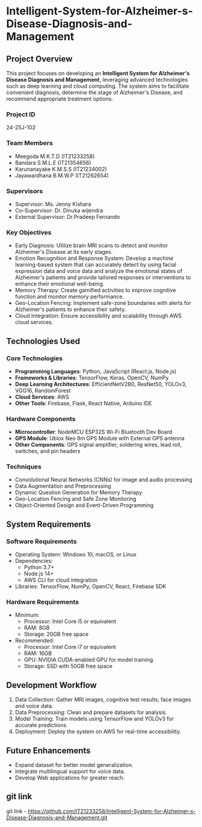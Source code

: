 # Intelligent-System-for-Alzheimer-s-Disease-Diagnosis-and-Management

## Project Overview
This project focuses on developing an **Intelligent System for Alzheimer's Disease Diagnosis and Management**, leveraging advanced technologies such as deep learning and cloud computing. The system aims to facilitate convenient diagnosis, determine the stage of Alzheimer's Disease, and recommend appropriate treatment options.

### Project ID
24-25J-102 

### Team Members
- Meegoda M.K.T.D (IT21233258)
- Bandara S.M.L.E (IT21354656)
- Karunanayake K.M.S.S (IT21234002)
- Jayawardhana B.M.W.P (IT21262654)

### Supervisors

- Supervisor: Ms. Jenny Kishara
- Co-Supervisor: Dr. Dinuka wijendra
- External Supervisor: Dr.Pradeep Fernando

### Key Objectives
- Early Diagnosis: Utilize brain MRI scans to detect and monitor Alzheimer's Disease at its early stages.
- Emotion Recognition and Response System: Develop a machine learning-based system that can accurately detect by using facial expression data and voice data and analyze the emotional states of Alzheimer's patients and provide tailored responses or interventions to enhance their emotional well-being.
- Memory Therapy: Create gamified activities to improve cognitive function and monitor memory performance.
- Geo-Location Fencing: Implement safe-zone boundaries with alerts for Alzheimer's patients to enhance their safety.
- Cloud Integration: Ensure accessibility and scalability through AWS cloud services.


## Technologies Used

### Core Technologies
- **Programming Languages**: Python, JavaScript (React.js, Node.js)  
- **Frameworks & Libraries**: TensorFlow, Keras, OpenCV, NumPy  
- **Deep Learning Architectures**: EfficientNetV2B0, ResNet50, YOLOv3, VGG16, RandomForest  
- **Cloud Services**: AWS  
- **Other Tools**: Firebase, Flask, React Native, Arduino IDE  

### Hardware Components
- **Microcontroller**: NodeMCU ESP32S Wi-Fi Bluetooth Dev Board  
- **GPS Module**: Ublox Neo 8m GPS Module with External GPS antenna  
- **Other Components**: GPS signal amplifier, soldering wires, lead roll, switches, and pin headers  

### Techniques
- Convolutional Neural Networks (CNNs) for image and audio processing  
- Data Augmentation and Preprocessing  
- Dynamic Question Generation for Memory Therapy  
- Geo-Location Fencing and Safe Zone Monitoring  
- Object-Oriented Design and Event-Driven Programming  


## System Requirements

### Software Requirements
- Operating System: Windows 10, macOS, or Linux  
- Dependencies:  
  - Python 3.7+  
  - Node.js 14+  
  - AWS CLI for cloud integration  
- Libraries: TensorFlow, NumPy, OpenCV, React, Firebase SDK  

### Hardware Requirements
- Minimum:  
  - Processor: Intel Core i5 or equivalent  
  - RAM: 8GB  
  - Storage: 20GB free space  
- Recommended:  
  - Processor: Intel Core i7 or equivalent  
  - RAM: 16GB  
  - GPU: NVIDIA CUDA-enabled GPU for model training  
  - Storage: SSD with 50GB free space  

## Development Workflow
1. Data Collection: Gather MRI images, cognitive test results, face images and voice data.
2. Data Preprocessing: Clean and prepare datasets for analysis.
3. Model Training: Train models using TensorFlow and YOLOv3 for accurate predictions.
4. Deployment: Deploy the system on AWS for real-time accessibility.


## Future Enhancements
- Expand dataset for better model generalization.
- Integrate multilingual support for voice data.
- Develop Web applications for greater reach.


## git link
git link - https://github.com/IT21233258/Intelligent-System-for-Alzheimer-s-Disease-Diagnosis-and-Management.git


